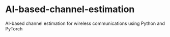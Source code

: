 # AI-based-channel-estimation
AI-based channel estimation for wireless communications using Python and PyTorch
